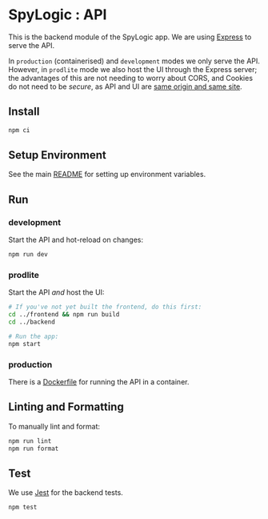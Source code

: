 # SpyLogic : API

This is the backend module of the SpyLogic app. We are using [Express](https://expressjs.com/) to serve the API.

In `production` (containerised) and `development` modes we only serve the API. However, in `prodlite` mode we also host
the UI through the Express server; the advantages of this are not needing to worry about CORS, and Cookies do not need
to be _secure_, as API and UI are [same origin and same site](https://web.dev/articles/same-site-same-origin).

## Install

```bash
npm ci
```

## Setup Environment

See the main [README](../README.md) for setting up environment variables.

## Run

### development

Start the API and hot-reload on changes:

```bash
npm run dev
```

### prodlite

Start the API _and_ host the UI:

```bash
# If you've not yet built the frontend, do this first:
cd ../frontend && npm run build
cd ../backend

# Run the app:
npm start
```

### production

There is a [Dockerfile](./Dockerfile) for running the API in a container.

## Linting and Formatting

To manually lint and format:

```bash
npm run lint
npm run format
```

## Test

We use [Jest](https://jestjs.io/) for the backend tests.

```bash
npm test
```
